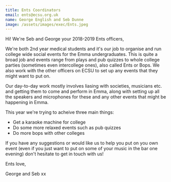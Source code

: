 ```yaml
---
title: Ents Coordinators
email: ents@ecsu.org.uk
name: George English and Seb Dunne
image: /assets/images/exec/Ents.jpeg
---
```

Hi! We're Seb and George your 2018-2019 Ents officers,

We're both 2nd year medical students and it's our job to organise and run college wide social events for the Emma undergraduates. This is quite a broad job and events range from plays and pub quizzes to whole college parties (sometimes even intercollege ones), also called Ents or Bops. We also work with the other officers on ECSU to set up any events that they might want to put on. 

Our day-to-day work mostly involves liasing with societies, musicians etc. and getting them to come and perform in Emma, along with setting up all the speakers and microphones for these and any other events that might be happening in Emma.

This year we're trying to acheive three main things: 

* Get a karaoke machine for college
* Do some more relaxed events such as pub quizzes
* Do more bops with other colleges

If you have any suggestions or would like us to help you put on you own event (even if you just want to put on some of your music in the bar one evening) don't hesitate to get in touch with us!

Ents love,

George and Seb xx
